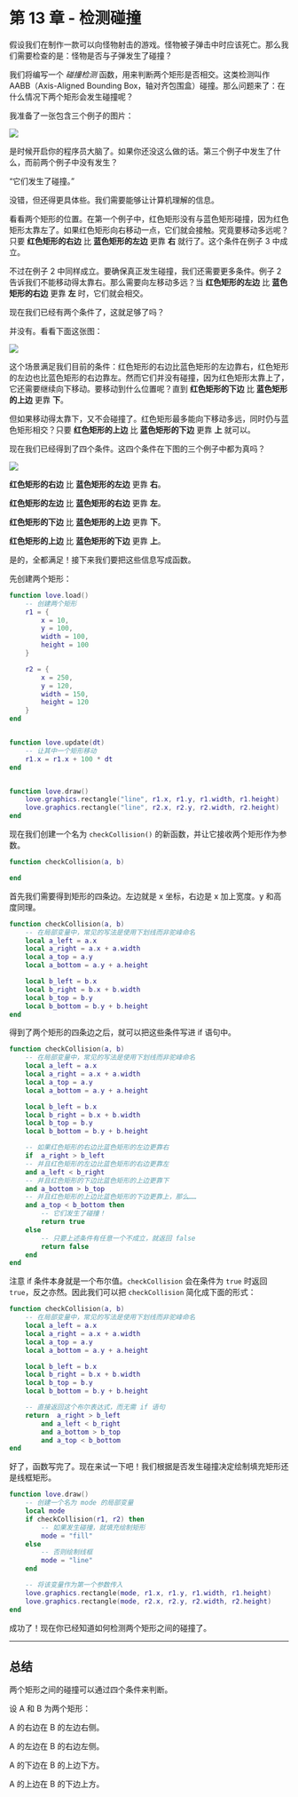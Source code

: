 # 第 13 章 - 检测碰撞

假设我们在制作一款可以向怪物射击的游戏。怪物被子弹击中时应该死亡。那么我们需要检查的是：怪物是否与子弹发生了碰撞？

我们将编写一个 *碰撞检测* 函数，用来判断两个矩形是否相交。这类检测叫作 AABB（Axis-Aligned Bounding Box，轴对齐包围盒）碰撞。那么问题来了：在什么情况下两个矩形会发生碰撞呢？

我准备了一张包含三个例子的图片：

![](/images/book/13/rectangles1.png)

是时候开启你的程序员大脑了。如果你还没这么做的话。第三个例子中发生了什么，而前两个例子中没有发生？

“它们发生了碰撞。”

没错，但还得更具体些。我们需要能够让计算机理解的信息。

看看两个矩形的位置。在第一个例子中，红色矩形没有与蓝色矩形碰撞，因为红色矩形太靠左了。如果红色矩形向右移动一点，它们就会接触。究竟要移动多远呢？只要 **红色矩形的右边** 比 **蓝色矩形的左边** 更靠 **右** 就行了。这个条件在例子 3 中成立。

不过在例子 2 中同样成立。要确保真正发生碰撞，我们还需要更多条件。例子 2 告诉我们不能移动得太靠右。那么需要向左移动多远？当 **红色矩形的左边** 比 **蓝色矩形的右边** 更靠 **左** 时，它们就会相交。

现在我们已经有两个条件了，这就足够了吗？

并没有。看看下面这张图：

![](/images/book/13/rectangles2.png)

这个场景满足我们目前的条件：红色矩形的右边比蓝色矩形的左边靠右，红色矩形的左边也比蓝色矩形的右边靠左。然而它们并没有碰撞，因为红色矩形太靠上了，它还需要继续向下移动。要移动到什么位置呢？直到 **红色矩形的下边** 比 **蓝色矩形的上边** 更靠 **下**。

但如果移动得太靠下，又不会碰撞了。红色矩形最多能向下移动多远，同时仍与蓝色矩形相交？只要 **红色矩形的上边** 比 **蓝色矩形的下边** 更靠 **上** 就可以。

现在我们已经得到了四个条件。这四个条件在下图的三个例子中都为真吗？

![](/images/book/13/rectangles3.png)

**红色矩形的右边** 比 **蓝色矩形的左边** 更靠 **右**。

**红色矩形的左边** 比 **蓝色矩形的右边** 更靠 **左**。

**红色矩形的下边** 比 **蓝色矩形的上边** 更靠 **下**。

**红色矩形的上边** 比 **蓝色矩形的下边** 更靠 **上**。

是的，全都满足！接下来我们要把这些信息写成函数。

先创建两个矩形：

```lua
function love.load()
    -- 创建两个矩形
    r1 = {
        x = 10,
        y = 100,
        width = 100,
        height = 100
    }

    r2 = {
        x = 250,
        y = 120,
        width = 150,
        height = 120
    }
end


function love.update(dt)
    -- 让其中一个矩形移动
    r1.x = r1.x + 100 * dt
end


function love.draw()
    love.graphics.rectangle("line", r1.x, r1.y, r1.width, r1.height)
    love.graphics.rectangle("line", r2.x, r2.y, r2.width, r2.height)
end
```

现在我们创建一个名为 `checkCollision()` 的新函数，并让它接收两个矩形作为参数。

```lua
function checkCollision(a, b)

end
```

首先我们需要得到矩形的四条边。左边就是 x 坐标，右边是 x 加上宽度。y 和高度同理。

```lua
function checkCollision(a, b)
    -- 在局部变量中，常见的写法是使用下划线而非驼峰命名
    local a_left = a.x
    local a_right = a.x + a.width
    local a_top = a.y
    local a_bottom = a.y + a.height

    local b_left = b.x
    local b_right = b.x + b.width
    local b_top = b.y
    local b_bottom = b.y + b.height
end
```

得到了两个矩形的四条边之后，就可以把这些条件写进 if 语句中。

```lua
function checkCollision(a, b)
    -- 在局部变量中，常见的写法是使用下划线而非驼峰命名
    local a_left = a.x
    local a_right = a.x + a.width
    local a_top = a.y
    local a_bottom = a.y + a.height

    local b_left = b.x
    local b_right = b.x + b.width
    local b_top = b.y
    local b_bottom = b.y + b.height

    -- 如果红色矩形的右边比蓝色矩形的左边更靠右
    if  a_right > b_left
    -- 并且红色矩形的左边比蓝色矩形的右边更靠左
    and a_left < b_right
    -- 并且红色矩形的下边比蓝色矩形的上边更靠下
    and a_bottom > b_top
    -- 并且红色矩形的上边比蓝色矩形的下边更靠上，那么……
    and a_top < b_bottom then
        -- 它们发生了碰撞！
        return true
    else
        -- 只要上述条件有任意一个不成立，就返回 false
        return false
    end
end
```

注意 if 条件本身就是一个布尔值。`checkCollision` 会在条件为 `true` 时返回 `true`，反之亦然。因此我们可以把 `checkCollision` 简化成下面的形式：

```lua
function checkCollision(a, b)
    -- 在局部变量中，常见的写法是使用下划线而非驼峰命名
    local a_left = a.x
    local a_right = a.x + a.width
    local a_top = a.y
    local a_bottom = a.y + a.height

    local b_left = b.x
    local b_right = b.x + b.width
    local b_top = b.y
    local b_bottom = b.y + b.height

    -- 直接返回这个布尔表达式，而无需 if 语句
    return  a_right > b_left
        and a_left < b_right
        and a_bottom > b_top
        and a_top < b_bottom
end
```

好了，函数写完了。现在来试一下吧！我们根据是否发生碰撞决定绘制填充矩形还是线框矩形。

```lua
function love.draw()
    -- 创建一个名为 mode 的局部变量
    local mode
    if checkCollision(r1, r2) then
        -- 如果发生碰撞，就填充绘制矩形
        mode = "fill"
    else
        -- 否则绘制线框
        mode = "line"
    end

    -- 将该变量作为第一个参数传入
    love.graphics.rectangle(mode, r1.x, r1.y, r1.width, r1.height)
    love.graphics.rectangle(mode, r2.x, r2.y, r2.width, r2.height)
end
```

成功了！现在你已经知道如何检测两个矩形之间的碰撞了。

___

## 总结

两个矩形之间的碰撞可以通过四个条件来判断。

设 A 和 B 为两个矩形：

A 的右边在 B 的左边右侧。

A 的左边在 B 的右边左侧。

A 的下边在 B 的上边下方。

A 的上边在 B 的下边上方。
